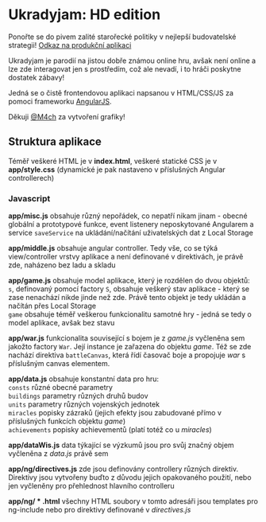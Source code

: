 # Ukradyjam: HD edition
Ponořte se do pivem zalité starořecké politiky v nejlepší budovatelské strategii!  [Odkaz na produkční aplikaci](http://jira.zby.cz/content/UkradyjamHD/)

Ukradyjam je parodií na jistou dobře známou online hru, avšak není online a lze zde interagovat jen s prostředím, což ale nevadí, i to hráči poskytne dostatek zábavy!

Jedná se o čistě frontendovou aplikaci napsanou v HTML/CSS/JS za pomoci frameworku [AngularJS](https://angularjs.org/).

Děkuji [@M4ch](https://github.com/M4ch) za vytvoření grafiky!

## Struktura aplikace

Téměř veškeré HTML je v **index.html**, veškeré statické CSS je v **app/style.css** (dynamické je pak nastaveno v příslušných Angular controllerech)

### Javascript

**app/misc.js** obsahuje různý nepořádek, co nepatří nikam jinam - obecné globální a prototypové funkce, event listenery neposkytované Angularem a service `saveService` na ukládání/načítání uživatelských dat z Local Storage

**app/middle.js** obsahuje angular controller. Tedy vše, co se týká view/controller vrstvy aplikace a není definované v direktivách, je právě zde, naházeno bez ladu a skladu

**app/game.js** obsahuje model aplikace, který je rozdělen do dvou objektů:  
`s`, definovaný pomocí factory `S`, obsahuje veškerý stav aplikace - který se zase nenachází nikde jinde než zde. Právě tento objekt je tedy ukládán a načítán přes Local Storage  
`game` obsahuje téměř veškerou funkcionalitu samotné hry - jedná se tedy o model aplikace, avšak bez stavu

**app/war.js** funkcionalita související s bojem je z *game.js* vyčleněna sem jakožto factory `War`. Její instance je zařazena do objektu *game*. Též se zde nachází direktiva `battleCanvas`, která řídí časovač boje a propojuje *war* s příslušným canvas elementem.

**app/data.js** obsahuje konstantní data pro hru:  
`consts` různé obecné parametry  
`buildings` parametry různých druhů budov  
`units` parametry různých vojenských jednotek  
`miracles` popisky zázraků (jejich efekty jsou zabudované přímo v příslušných funkcích objektu *game*)  
`achievements` popisky achievementů (platí totéž co u *miracles*)

**app/dataWis.js** data týkající se výzkumů jsou pro svůj značný objem vyčleněna z *data.js* právě sem

**app/ng/directives.js** zde jsou definovány controllery různých direktiv. Direktivy jsou vytvořeny buďto z důvodu jejich opakovaného použití, nebo jen vyčleněny pro přehlednost hlavního controlleru

**app/ng/ \* .html** všechny HTML soubory v tomto adresáři jsou templates pro ng-include nebo pro direktivy definované v *directives.js*
